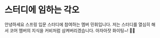 ﻿# 스터디에 임하는 각오
안녕하세요 스프링 입문 스터디에 참여하는 멤버 민휘입니다.
저는 스터디를 열심히 해서 코어 멤버의 지식을 커비처럼 삼켜버리겠습니다.
아자아잣 화이팅~! 💨💨
